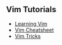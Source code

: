 ## Vim Tutorials
* [Learning Vim](https://medium.freecodecamp.org/vim-isnt-that-scary-here-are-5-free-resources-you-can-use-to-learn-it-ab78f5726f8d)
* [Vim Cheatsheet](http://vimsheet.com)
* [Vim Tricks](https://medium.freecodecamp.org/learn-linux-vim-basic-features-19134461ab85)

